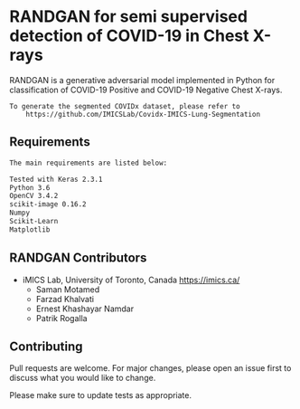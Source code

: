 # RANDGAN for semi supervised detection of COVID-19 in Chest X-rays

RANDGAN is a generative adversarial model implemented in Python for classification of COVID-19 Positive and COVID-19 Negative Chest X-rays.

```
To generate the segmented COVIDx dataset, please refer to 
	https://github.com/IMICSLab/Covidx-IMICS-Lung-Segmentation
```

## Requirements

```bash
The main requirements are listed below:

Tested with Keras 2.3.1
Python 3.6
OpenCV 3.4.2
scikit-image 0.16.2
Numpy
Scikit-Learn
Matplotlib
```
## RANDGAN Contributors
* iMICS Lab, University of Toronto, Canada https://imics.ca/
	* Saman Motamed
	* Farzad Khalvati
	* Ernest Khashayar Namdar
	* Patrik Rogalla
## Contributing
Pull requests are welcome. For major changes, please open an issue first to discuss what you would like to change.

Please make sure to update tests as appropriate.
